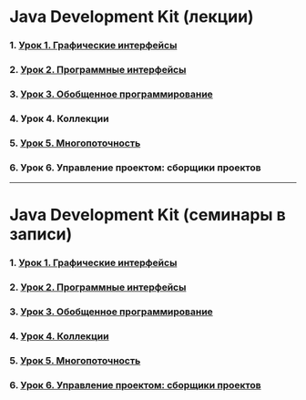 
# Java Development Kit (лекции)

### 1. [Урок 1. Графические интерфейсы](https://github.com/olgashenkel/GeekBrains-technological_specialization/blob/main/02.%20Java%20Development%20Kit/Lesson_01/Lesson_01.md)
### 2. [Урок 2. Программные интерфейсы](https://github.com/olgashenkel/GeekBrains-technological_specialization/blob/main/02.%20Java%20Development%20Kit/Lesson_02/Lesson_02.md)
### 3. [Урок 3. Обобщенное программирование](https://github.com/olgashenkel/GeekBrains-technological_specialization/blob/main/02.%20Java%20Development%20Kit/Lesson_03/Lesson_03.md)
### 4. Урок 4. Коллекции
### 5. [Урок 5. Многопоточность](https://github.com/olgashenkel/GeekBrains-technological_specialization/blob/main/02.%20Java%20Development%20Kit/Lesson_05/Lesson_05.md)
### 6. Урок 6. Управление проектом: сборщики проектов

---

# Java Development Kit (семинары в записи)

### 1. [Урок 1. Графические интерфейсы](https://github.com/olgashenkel/GeekBrains-technological_specialization/blob/main/02.%20Java%20Development%20Kit/Seminar_01/Seminar_01.md)
### 2. [Урок 2. Программные интерфейсы](https://github.com/olgashenkel/GeekBrains-technological_specialization/blob/main/02.%20Java%20Development%20Kit/Seminar_02/Seminar_02.md)
### 3. [Урок 3. Обобщенное программирование](https://github.com/olgashenkel/GeekBrains-technological_specialization/blob/main/02.%20Java%20Development%20Kit/Seminar_03/Seminar_03.md)
### 4. [Урок 4. Коллекции](https://github.com/olgashenkel/GeekBrains-technological_specialization/blob/main/02.%20Java%20Development%20Kit/Seminar_04/Seminar_04.md)
### 5. [Урок 5. Многопоточность](https://github.com/olgashenkel/GeekBrains-technological_specialization/blob/main/02.%20Java%20Development%20Kit/Seminar_05/Seminar_05.md)
### 6. [Урок 6. Управление проектом: сборщики проектов]()